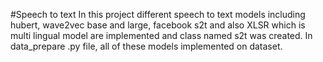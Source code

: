 #Speech to text
In this project different speech to text models including hubert, wave2vec base and large, facebook s2t and also XLSR which is multi lingual model are implemented and class named s2t was created. In data_prepare .py file, all of these models implemented on dataset.
